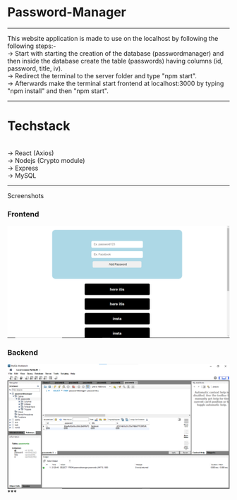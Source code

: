 # Password-Manager
***
This website application is made to use on the localhost by following the following steps:-
<br>
-> Start with starting the creation of the database (passwordmanager) and then inside the database create the table (passwords)   having columns
(id, password, title, iv).
<br>
-> Redirect the terminal to the server folder and type "npm start".
<br>
-> Afterwards make the terminal start frontend at localhost:3000 by typing "npm install" and then "npm start".
<br>
***
# Techstack
<br>
-> React (Axios)
<br>
-> Nodejs (Crypto module)
<br>
-> Express
<br>
-> MySQL

***
Screenshots

### Frontend
<img align="center" src="https://raw.githubusercontent.com/shubhankarsharma876/Password-Manager/main/Screenshot 2023-07-29 220641.png">

### Backend
<img align="center" src="https://raw.githubusercontent.com/shubhankarsharma876/Password-Manager/main/backend.png">
***
